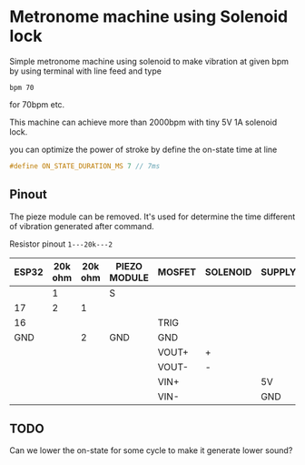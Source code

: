 # Metronome machine using Solenoid lock

Simple metronome machine using solenoid to make vibration at given bpm
by using terminal with line feed and type

```
bpm 70
```

for 70bpm etc.

This machine can achieve more than 2000bpm with tiny 5V 1A solenoid lock.

you can optimize the power of stroke 
by define the on-state time at line

```cpp
#define ON_STATE_DURATION_MS 7 // 7ms
```

## Pinout 

The pieze module can be removed. It's used for determine the time different of vibration generated after command. 

Resistor pinout
``1---20k---2``

|ESP32|20k ohm|20k ohm|PIEZO MODULE|MOSFET|SOLENOID|SUPPLY|
|---|---|---|---|---|---|---|
||1||S||||
|17|2|1|||||
|16||||TRIG|||
|GND||2|GND|GND|||
|||||VOUT+|+||
|||||VOUT-|-||
|||||VIN+||5V|
|||||VIN-||GND|


## TODO
Can we lower the on-state for some cycle to make it generate lower sound?